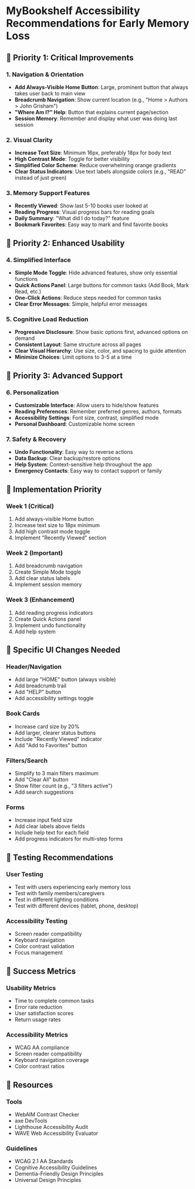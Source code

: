 # MyBookshelf Accessibility Recommendations for Early Memory Loss

## 🎯 Priority 1: Critical Improvements

### 1. Navigation & Orientation
- **Add Always-Visible Home Button**: Large, prominent button that always takes user back to main view
- **Breadcrumb Navigation**: Show current location (e.g., "Home > Authors > John Grisham")
- **"Where Am I?" Help**: Button that explains current page/section
- **Session Memory**: Remember and display what user was doing last session

### 2. Visual Clarity
- **Increase Text Size**: Minimum 16px, preferably 18px for body text
- **High Contrast Mode**: Toggle for better visibility
- **Simplified Color Scheme**: Reduce overwhelming orange gradients
- **Clear Status Indicators**: Use text labels alongside colors (e.g., "READ" instead of just green)

### 3. Memory Support Features
- **Recently Viewed**: Show last 5-10 books user looked at
- **Reading Progress**: Visual progress bars for reading goals
- **Daily Summary**: "What did I do today?" feature
- **Bookmark Favorites**: Easy way to mark and find favorite books

## 🎯 Priority 2: Enhanced Usability

### 4. Simplified Interface
- **Simple Mode Toggle**: Hide advanced features, show only essential functions
- **Quick Actions Panel**: Large buttons for common tasks (Add Book, Mark Read, etc.)
- **One-Click Actions**: Reduce steps needed for common tasks
- **Clear Error Messages**: Simple, helpful error messages

### 5. Cognitive Load Reduction
- **Progressive Disclosure**: Show basic options first, advanced options on demand
- **Consistent Layout**: Same structure across all pages
- **Clear Visual Hierarchy**: Use size, color, and spacing to guide attention
- **Minimize Choices**: Limit options to 3-5 at a time

## 🎯 Priority 3: Advanced Support

### 6. Personalization
- **Customizable Interface**: Allow users to hide/show features
- **Reading Preferences**: Remember preferred genres, authors, formats
- **Accessibility Settings**: Font size, contrast, simplified mode
- **Personal Dashboard**: Customizable home screen

### 7. Safety & Recovery
- **Undo Functionality**: Easy way to reverse actions
- **Data Backup**: Clear backup/restore options
- **Help System**: Context-sensitive help throughout the app
- **Emergency Contacts**: Easy way to contact support or family

## 🎯 Implementation Priority

### Week 1 (Critical)
1. Add always-visible Home button
2. Increase text size to 18px minimum
3. Add high contrast mode toggle
4. Implement "Recently Viewed" section

### Week 2 (Important)
1. Add breadcrumb navigation
2. Create Simple Mode toggle
3. Add clear status labels
4. Implement session memory

### Week 3 (Enhancement)
1. Add reading progress indicators
2. Create Quick Actions panel
3. Implement undo functionality
4. Add help system

## 🎯 Specific UI Changes Needed

### Header/Navigation
- Add large "HOME" button (always visible)
- Add breadcrumb trail
- Add "HELP" button
- Add accessibility settings toggle

### Book Cards
- Increase card size by 20%
- Add larger, clearer status buttons
- Include "Recently Viewed" indicator
- Add "Add to Favorites" button

### Filters/Search
- Simplify to 3 main filters maximum
- Add "Clear All" button
- Show filter count (e.g., "3 filters active")
- Add search suggestions

### Forms
- Increase input field size
- Add clear labels above fields
- Include help text for each field
- Add progress indicators for multi-step forms

## 🎯 Testing Recommendations

### User Testing
- Test with users experiencing early memory loss
- Test with family members/caregivers
- Test in different lighting conditions
- Test with different devices (tablet, phone, desktop)

### Accessibility Testing
- Screen reader compatibility
- Keyboard navigation
- Color contrast validation
- Focus management

## 🎯 Success Metrics

### Usability Metrics
- Time to complete common tasks
- Error rate reduction
- User satisfaction scores
- Return usage rates

### Accessibility Metrics
- WCAG AA compliance
- Screen reader compatibility
- Keyboard navigation coverage
- Color contrast ratios

## 🎯 Resources

### Tools
- WebAIM Contrast Checker
- axe DevTools
- Lighthouse Accessibility Audit
- WAVE Web Accessibility Evaluator

### Guidelines
- WCAG 2.1 AA Standards
- Cognitive Accessibility Guidelines
- Dementia-Friendly Design Principles
- Universal Design Principles
